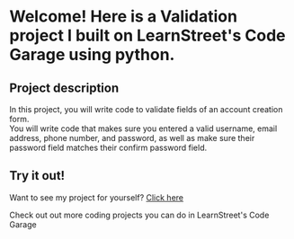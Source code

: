 
Welcome! Here is a Validation project I built on LearnStreet's Code Garage using python.
===============================================================================================================

Project description
-------------------------

In this project, you will write code to validate fields of an account creation form.<br>
You will write code that makes sure you entered a valid username, email address, phone number, and password, as well as make sure their password field matches their confirm password field.

Try it out!
--------------

Want to see my project for yourself? [Click here](http://www.learnstreet.com//view_profile/527ba84476b99c5cc600fb65/project)

Check out out more coding projects you can do in LearnStreet's Code Garage
		